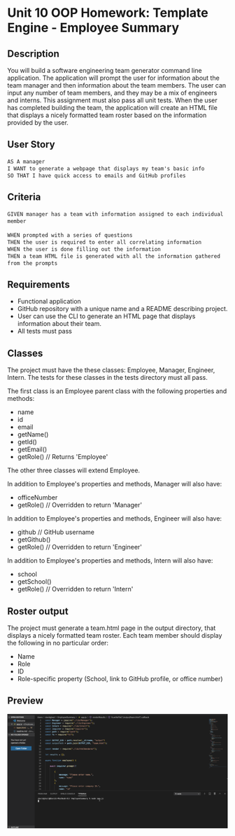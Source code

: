 # Unit 10 OOP Homework: Template Engine - Employee Summary

## Description

You will build a software engineering team generator command line application. The application will prompt the user for information about the team manager and then information about the team members. The user can input any number of team members, and they may be a mix of engineers and interns. This assignment must also pass all unit tests. When the user has completed building the team, the application will create an HTML file that displays a nicely formatted team roster based on the information provided by the user.

## User Story

    AS A manager
    I WANT to generate a webpage that displays my team's basic info
    SO THAT I have quick access to emails and GitHub profiles

## Criteria

    GIVEN manager has a team with information assigned to each individual member

    WHEN prompted with a series of questions
    THEN the user is required to enter all correlating information
    WHEN the user is done filling out the information
    THEN a team HTML file is generated with all the information gathered from the prompts
    
## Requirements

- Functional application
- GitHub repository with a unique name and a README describing project.
- User can use the CLI to generate an HTML page that displays information about their team.
- All tests must pass

## Classes

The project must have the these classes: Employee, Manager, Engineer, Intern. The tests for these classes in the tests directory must all pass. 

The first class is an Employee parent class with the following properties and methods:

- name
- id
- email
- getName()
- getId()
- getEmail()
- getRole() // Returns 'Employee'

The other three classes will extend Employee.

In addition to Employee's properties and methods, Manager will also have:

- officeNumber
- getRole() // Overridden to return 'Manager'

In addition to Employee's properties and methods, Engineer will also have:

- github  // GitHub username
- getGithub()
- getRole() // Overridden to return 'Engineer'

In addition to Employee's properties and methods, Intern will also have:

- school
- getSchool()
- getRole() // Overridden to return 'Intern'

## Roster output

The project must generate a team.html page in the output directory, that displays a nicely formatted team roster. Each team member should display the following in no particular order:

- Name
- Role
- ID
- Role-specific property (School, link to GitHub profile, or office number)

## Preview

![](images/EmployeeSummary.gif)